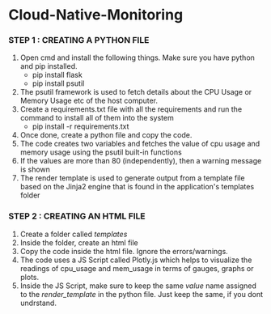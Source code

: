 # Cloud-Native-Monitoring

### STEP 1 : CREATING A PYTHON FILE ###

1. Open cmd and install the following things. Make sure you have python and pip installed.
   - pip install flask
   - pip install psutil
2. The psutil framework is used to fetch details about the CPU Usage or Memory Usage etc of the host computer.
3. Create a requirements.txt file with all the requirements and run the command to install all of them into the system
   - pip install -r requirements.txt
5. Once done, create a python file and copy the code.
6. The code creates two variables and fetches the value of cpu usage and memory usage using the psutil built-in functions
7. If the values are more than 80 (independently), then a warning message is shown
8. The render template is used to generate output from a template file based on the Jinja2 engine that is found in the application's templates folder

### STEP 2 : CREATING AN HTML FILE ###

1. Create a folder called *templates*
2. Inside the folder, create an html file
3. Copy the code inside the html file. Ignore the errors/warnings.
4. The code uses a JS Script called Plotly.js which helps to visualize the readings of cpu_usage and mem_usage in terms of gauges, graphs or plots.
5. Inside the JS Script, make sure to keep the same *value* name assigned to the *render_template* in the python file. Just keep the same, if you dont undrstand.
